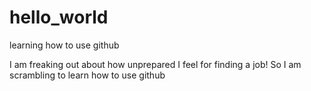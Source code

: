 # hello_world
learning how to use github

I am freaking out about how unprepared I feel for finding a job! So I am scrambling to learn how to use github
